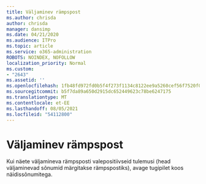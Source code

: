 ```yaml
---
title: Väljaminev rämpspost
ms.author: chrisda
author: chrisda
manager: dansimp
ms.date: 04/21/2020
ms.audience: ITPro
ms.topic: article
ms.service: o365-administration
ROBOTS: NOINDEX, NOFOLLOW
localization_priority: Normal
ms.custom:
- "2643"
ms.assetid: ''
ms.openlocfilehash: 1fb48fd972fd0b5f4f273f1134c8122ee9a5260cef56f7520f0da066cb230012
ms.sourcegitcommit: b5f7da89a650d2915dc652449623c78be6247175
ms.translationtype: MT
ms.contentlocale: et-EE
ms.lasthandoff: 08/05/2021
ms.locfileid: "54112800"
---
```

# <a name="outbound-spam"></a>Väljaminev rämpspost

Kui näete väljamineva rämpsposti valepositiivseid tulemusi (head väljaminevad sõnumid märgitakse rämpspostiks), avage tugipilet koos näidissõnumitega.
